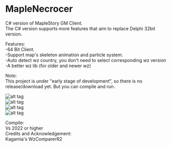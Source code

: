 # MapleNecrocer
C# version of MapleStory GM Client.  
The C# version supports more features that aim to replace Delphi 32bit version.  

Features:  
-64 Bit Client.  
-Support map's skeleton animation and particle system.  
-Auto detect wz country, you don't need to select corresponding wz version   
-A better wz lib (for older and newer wz)   

Note:  
This project is under "early stage of development", so there is no release/download yet. But you can compile and run.  

![alt tag](https://imgur.com/bgBOS1c.jpg"")  
![alt tag](https://i.imgur.com/bI1OhlG.jpg"")  
![alt tag](https://i.imgur.com/1wwsTem.jpg"")  
![alt tag](https://i.imgur.com/ELaZq9Y.jpg"")  


Compile:  
Vs 2022 or higher  
Credits and Acknowledgement:  
Kagamia's WzComparerR2  

